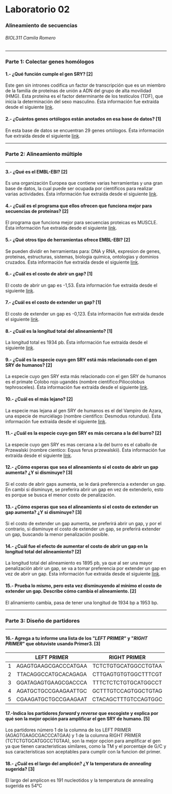 # Laboratorio 02

### Alineamiento de secuencias

###### BIOL311            Camila Romero

***

### Parte 1: Colectar genes homólogos

#### 1.- ¿Qué función cumple el gen SRY? [2] 

Este gen sin intrones codifica un factor de transcripción que es un miembro de la familia de proteínas de unión a ADN del grupo de alta movilidad (HMG). Esta proteína es el factor determinante de los testículos (TDF), que inicia la determinación del sexo masculino. Ésta información fue extraída desde el siguiente [link](https://www.ncbi.nlm.nih.gov/gene/6736).

#### 2.- ¿Cuántos genes ortólogos están anotados en esa base de datos? [1] 

En esta base de datos se encuentran 29 genes ortólogos. Ésta información fue extraída desde el siguiente [link](https://www.ncbi.nlm.nih.gov/gene/?Term=ortholog_gene_6736[group]). 

***

### Parte 2: Alineamiento múltiple

***

#### 3.- ¿Qué es el EMBL-EBI? [2] 

Es una organización Europea que contiene varias herramientas y una gran base de datos, la cual puede ser ocupada por científicos para realizar varias actividades. Ésta información fue extraída desde el siguiente [link](https://www.ebi.ac.uk/). 

#### 4.- ¿Cuál es el programa que ellos ofrecen que funciona mejor para secuencias de proteínas? [2] 

El programa que funciona mejor para secuencias proteicas es MUSCLE. Ésta información fue extraída desde el siguiente [link](https://www.ebi.ac.uk/Tools/msa/). 

#### 5.- ¿Qué otros tipo de herramientas ofrece EMBL-EBI? [2]

Se pueden dividir en herramientas para: DNA y RNA, expresion de genes, proteinas, estructuras, sistemas, biologia quimica, ontologias y dominios cruzados. Ésta información fue extraída desde el siguiente [link](<https://www.ebi.ac.uk/services>). 

 #### 6.- ¿Cuál es el costo de abrir un gap? [1] 

El costo de abrir un gap es -1,53. Ésta información fue extraída desde el siguiente [link](<https://www.ebi.ac.uk/Tools/msa/mafft/>). 

#### 7.- ¿Cuál es el costo de extender un gap? [1]

El costo de extender un gap es -0,123. Ésta información fue extraída desde el siguiente [link](<https://www.ebi.ac.uk/Tools/msa/mafft/>). 

 #### 8.- ¿Cuál es la longitud total del alineamiento? [1] 

La longitud total es 1934 pb. Ésta información fue extraída desde el siguiente [link](https://www.ebi.ac.uk/Tools/services/web/toolresult.ebi?jobId=mafft-I20180811-023408-0859-31456864-p1m&analysis=summary). 

#### 9.- ¿Cuál es la especie cuyo gen SRY está más relacionado con el gen SRY de humanos? [2] 

La especie cuyo gen SRY esta más relacionado con el gen SRY de humanos es el primate Colobo rojo ugandés (nombre cientifico:Piliocolobus tephrosceles). Ésta información fue extraída desde el siguiente [link](https://www.ebi.ac.uk/Tools/services/web/toolresult.ebi?jobId=mafft-I20180811-023408-0859-31456864-p1m&analysis=phylotree).

#### 10.- ¿Cuál es el más lejano? [2] 

La especie mas lejana al gen SRY de humanos es el del Vampiro de Azara, una especie de murciélago (nombre cientifico: Desmodus rotundus).  Ésta información fue extraída desde el siguiente [link](https://www.ebi.ac.uk/Tools/services/web/toolresult.ebi?jobId=mafft-I20180811-025411-0715-39382706-p2m&analysis=phylotree).

#### 11.- ¿Cuál es la especie cuyo gen SRY es más cercana a la del burro? [2] 

La especie cuyo gen SRY es mas cercana a la del burro es el caballo de Przewalski (nombre cientíco: Equus ferus przewalskii). Ésta información fue extraída desde el siguiente [link](https://www.ebi.ac.uk/Tools/services/web/toolresult.ebi?jobId=mafft-I20180811-025411-0715-39382706-p2m&analysis=phylotree).

#### 12.- ¿Cómo esperas que sea el alineamiento si el costo de abrir un gap aumenta? ¿Y si disminuye? [3] 

Si el costo de abrir gaps aumenta, se le dará preferencia a extender un gap. En cambi si disminuye, se preferira abrir un gap en vez de extenderlo, esto es porque se busca el menor costo de penalización.

#### 13.- ¿Cómo esperas que sea el alineamiento si el costo de extender un gap aumenta? ¿Y si disminuye? [3] 

Si el costo de extender un gap aumenta, se preferirá abrir un gap, y por el contrario, si disminuye el costo de extender un gap, se preferirá extender un gap, buscando la menor penalización posible.

#### 14.- ¿Cuál fue el efecto de aumentar el costo de abrir un gap en la longitud total del alineamiento? [2] 

La longitud total del alineamiento es 1895 pb, ya que al ser una mayor penalización abrir un gap, se va a tomar preferencia por extender un gap en vez de abrir un gap. Ésta información fue extraída desde el siguiente [link](https://www.ebi.ac.uk/Tools/services/web/toolresult.ebi?jobId=mafft-I20180811-030726-0071-24599517-p2m).

#### 15.- Prueba lo mismo, pero esta vez disminuyendo al mínimo el costo de extender un gap. Describe cómo cambia el alineamiento. [2] 

El alinamiento cambia, pasa de tener una longitud de 1934 bp a 1953 bp.

***

### Parte 3: Diseño de partidores

***

#### 16.- Agrega a tu informe una lista de los "*LEFT PRIMER*" y "*RIGHT PRIMER*" que obtuviste usando Primer3. [3] 

|      |     LEFT PRIMER      |     RIGHT PRIMER     |
| :--: | :------------------: | :------------------: |
|  1   | AGAGTGAAGCGACCCATGAA | TCTCTGTGCATGGCCTGTAA |
|  2   | TTACAGGCCATGCACAGAGA | CTTGAGTGTGTGGCTTTCGT |
|  3   | GGATAGAGTGAAGCGACCCA | TTTCTCTCTGTGCATGGCCT |
|  4   | AGATGCTGCCGAAGAATTGC | GCTTTGTCCAGTGGCTGTAG |
|  5   | CGAAGATGCTGCCGAAGAAT | CTACAGCTTTGTCCAGTGGC |



#### 17.-Indica los partidores *forward* y *reverse* que escogiste y explica por qué son la mejor opción para amplificar el gen SRY de humano. [5] 

Los partidores número 1 de la columna de los LEFT PRIMER (AGAGTGAAGCGACCCATGAA) y 1 de la columna RIGHT PRIMER (TCTCTGTGCATGGCCTGTAA), son la mejor opcion para amplificar el gen ya que tienen caracteristicas similares, como la TM y el porcentaje de G/C  y sus caracteristicas son aceptables para cumplir con la funcion del primer.

#### 18.- ¿Cuál es el largo del amplicón? ¿Y la temperatura de *annealing* sugerida? [3]

 El largo del amplicon es 191 nucleotidos y la temperatura de annealing sugerida es 54°C





